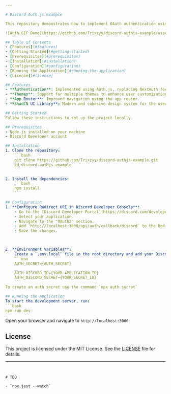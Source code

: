 ```yaml
---

# Discord Auth.js Example

This repository demonstrates how to implement OAuth authentication using [Auth.js](https://authjs.dev/) and Discord, along with the [ShadCN](https://ui.shadcn.com/) component library in a Next.js application.

![Auth GIF Demo](https://github.com/Trixzyy/discord-authjs-example/assets/74984365/d6757039-47c2-4e3e-826e-82774460875a)

## Table of Contents
- [Features](#features)
- [Getting Started](#getting-started)
- [Prerequisites](#prerequisites)
- [Installation](#installation)
- [Configuration](#configuration)
- [Running the Application](#running-the-application)
- [License](#license)

## Features
- **Authentication**: Implemented using Auth.js, replacing NextAuth for a more robust and flexible solution.
- **Themes**: Support for multiple themes to enhance user customization.
- **App Router**: Improved navigation using the app router.
- **ShadCN UI Library**: Modern and cohesive design system for the user interface.

## Getting Started
Follow these instructions to set up the project locally.

## Prerequisites
- Node.js installed on your machine
- Discord Developer account

## Installation
1. Clone the repository:
    ```bash
    git clone https://github.com/Trixzyy/discord-authjs-example.git
    cd discord-authjs-example
    ```

2. Install the dependencies:
    ```bash
    npm install
    ```

## Configuration
1. **Configure Redirect URI in Discord Developer Console**:
    - Go to the [Discord Developer Portal](https://discord.com/developers/applications).
    - Select your application.
    - Navigate to the "OAuth2" section.
    - Add `http://localhost:3000/api/auth/callback/discord` to the Redirects field.
    - Save the changes.

    

2. **Environment Variables**:
    Create a `.env.local` file in the root directory and add your Discord credentials:
    ```env
    AUTH_SECRET={AUTH_SECRET}

    AUTH_DISCORD_ID={YOUR_APPLICATION_ID}
    AUTH_DISCORD_SECRET={YOUR_SECRET_ID}
    ```
To create an auth secret use the command `npx auth secret`

## Running the Application
To start the development server, run:
```bash
npm run dev
```
Open your browser and navigate to `http://localhost:3000`.

## License
This project is licensed under the MIT License. See the [LICENSE](LICENSE) file for details.

---
```


# TDD

- `npx jest --watch`
